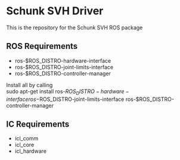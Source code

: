 # Schunk SVH Driver

This is the repository for the Schunk SVH ROS package

## ROS Requirements

- ros-$ROS_DISTRO-hardware-interface
- ros-$ROS_DISTRO-joint-limits-interface
- ros-$ROS_DISTRO-controller-manager

Install all by calling  
  sudo apt-get install ros-$ROS_DISTRO-hardware-interface ros-$ROS_DISTRO-joint-limits-interface ros-$ROS_DISTRO-controller-manager

## IC Requirements

- icl_comm
- icl_core
- icl_hardware

